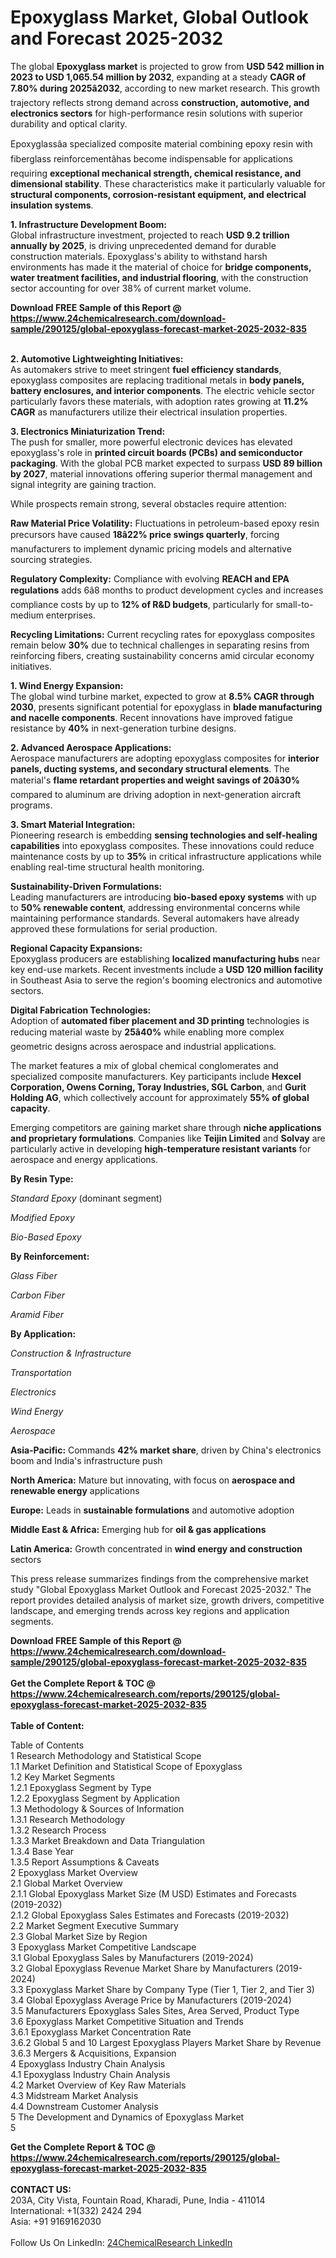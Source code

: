 <h1>Epoxyglass Market, Global Outlook and Forecast 2025-2032</h1><p>The global <strong>Epoxyglass market</strong> is projected to grow from <strong>USD 542 million in 2023 to USD 1,065.54 million by 2032</strong>, expanding at a steady <strong>CAGR of 7.80% during 2025â2032</strong>, according to new market research. This growth trajectory reflects strong demand across <strong>construction, automotive, and electronics sectors</strong> for high-performance resin solutions with superior durability and optical clarity.</p><p>Epoxyglassâa specialized composite material combining epoxy resin with fiberglass reinforcementâhas become indispensable for applications requiring <strong>exceptional mechanical strength, chemical resistance, and dimensional stability</strong>. These characteristics make it particularly valuable for <strong>structural components, corrosion-resistant equipment, and electrical insulation systems</strong>.</p><p><strong>1. Infrastructure Development Boom:</strong><br>
Global infrastructure investment, projected to reach <strong>USD 9.2 trillion annually by 2025</strong>, is driving unprecedented demand for durable construction materials. Epoxyglass's ability to withstand harsh environments has made it the material of choice for <strong>bridge components, water treatment facilities, and industrial flooring</strong>, with the construction sector accounting for over 38% of current market volume.</p><div><b>Download FREE Sample of this Report @ 
            <a href="https://www.24chemicalresearch.com/download-sample/290125/global-epoxyglass-forecast-market-2025-2032-835">
            https://www.24chemicalresearch.com/download-sample/290125/global-epoxyglass-forecast-market-2025-2032-835</a></b></div><br><p><strong>2. Automotive Lightweighting Initiatives:</strong><br>
As automakers strive to meet stringent <strong>fuel efficiency standards</strong>, epoxyglass composites are replacing traditional metals in <strong>body panels, battery enclosures, and interior components</strong>. The electric vehicle sector particularly favors these materials, with adoption rates growing at <strong>11.2% CAGR</strong> as manufacturers utilize their electrical insulation properties.</p><p><strong>3. Electronics Miniaturization Trend:</strong><br>
The push for smaller, more powerful electronic devices has elevated epoxyglass's role in <strong>printed circuit boards (PCBs) and semiconductor packaging</strong>. With the global PCB market expected to surpass <strong>USD 89 billion by 2027</strong>, material innovations offering superior thermal management and signal integrity are gaining traction.</p><p>While prospects remain strong, several obstacles require attention:</p><p><strong>Raw Material Price Volatility:</strong> Fluctuations in petroleum-based epoxy resin precursors have caused <strong>18â22% price swings quarterly</strong>, forcing manufacturers to implement dynamic pricing models and alternative sourcing strategies.</p><p><strong>Regulatory Complexity:</strong> Compliance with evolving <strong>REACH and EPA regulations</strong> adds 6â8 months to product development cycles and increases compliance costs by up to <strong>12% of R&amp;D budgets</strong>, particularly for small-to-medium enterprises.</p><p><strong>Recycling Limitations:</strong> Current recycling rates for epoxyglass composites remain below <strong>30%</strong> due to technical challenges in separating resins from reinforcing fibers, creating sustainability concerns amid circular economy initiatives.</p><p><strong>1. Wind Energy Expansion:</strong><br>
The global wind turbine market, expected to grow at <strong>8.5% CAGR through 2030</strong>, presents significant potential for epoxyglass in <strong>blade manufacturing and nacelle components</strong>. Recent innovations have improved fatigue resistance by <strong>40%</strong> in next-generation turbine designs.</p><p><strong>2. Advanced Aerospace Applications:</strong><br>
Aerospace manufacturers are adopting epoxyglass composites for <strong>interior panels, ducting systems, and secondary structural elements</strong>. The material's <strong>flame retardant properties and weight savings of 20â30%</strong> compared to aluminum are driving adoption in next-generation aircraft programs.</p><p><strong>3. Smart Material Integration:</strong><br>
Pioneering research is embedding <strong>sensing technologies and self-healing capabilities</strong> into epoxyglass composites. These innovations could reduce maintenance costs by up to <strong>35%</strong> in critical infrastructure applications while enabling real-time structural health monitoring.</p><p><strong>Sustainability-Driven Formulations:</strong><br>
	Leading manufacturers are introducing <strong>bio-based epoxy systems</strong> with up to <strong>50% renewable content</strong>, addressing environmental concerns while maintaining performance standards. Several automakers have already approved these formulations for serial production.</p><p><strong>Regional Capacity Expansions:</strong><br>
	Epoxyglass producers are establishing <strong>localized manufacturing hubs</strong> near key end-use markets. Recent investments include a <strong>USD 120 million facility</strong> in Southeast Asia to serve the region's booming electronics and automotive sectors.</p><p><strong>Digital Fabrication Technologies:</strong><br>
	Adoption of <strong>automated fiber placement and 3D printing</strong> technologies is reducing material waste by <strong>25â40%</strong> while enabling more complex geometric designs across aerospace and industrial applications.</p><p>The market features a mix of global chemical conglomerates and specialized composite manufacturers. Key participants include <strong>Hexcel Corporation, Owens Corning, Toray Industries, SGL Carbon</strong>, and <strong>Gurit Holding AG</strong>, which collectively account for approximately <strong>55% of global capacity</strong>.</p><p>Emerging competitors are gaining market share through <strong>niche applications and proprietary formulations</strong>. Companies like <strong>Teijin Limited</strong> and <strong>Solvay</strong> are particularly active in developing <strong>high-temperature resistant variants</strong> for aerospace and energy applications.</p><p><strong>By Resin Type:</strong></p><p><em>Standard Epoxy</em> (dominant segment)</p><p><em>Modified Epoxy</em></p><p><em>Bio-Based Epoxy</em></p><p><strong>By Reinforcement:</strong></p><p><em>Glass Fiber</em></p><p><em>Carbon Fiber</em></p><p><em>Aramid Fiber</em></p><p><strong>By Application:</strong></p><p><em>Construction &amp; Infrastructure</em></p><p><em>Transportation</em></p><p><em>Electronics</em></p><p><em>Wind Energy</em></p><p><em>Aerospace</em></p><p><strong>Asia-Pacific:</strong> Commands <strong>42% market share</strong>, driven by China's electronics boom and India's infrastructure push</p><p><strong>North America:</strong> Mature but innovating, with focus on <strong>aerospace and renewable energy</strong> applications</p><p><strong>Europe:</strong> Leads in <strong>sustainable formulations</strong> and automotive adoption</p><p><strong>Middle East &amp; Africa:</strong> Emerging hub for <strong>oil &amp; gas applications</strong></p><p><strong>Latin America:</strong> Growth concentrated in <strong>wind energy and construction</strong> sectors</p><p>This press release summarizes findings from the comprehensive market study "Global Epoxyglass Market Outlook and Forecast 2025-2032." The report provides detailed analysis of market size, growth drivers, competitive landscape, and emerging trends across key regions and application segments.</p><div><b>Download FREE Sample of this Report @ 
            <a href="https://www.24chemicalresearch.com/download-sample/290125/global-epoxyglass-forecast-market-2025-2032-835">
            https://www.24chemicalresearch.com/download-sample/290125/global-epoxyglass-forecast-market-2025-2032-835</a></b></div><br><div><b>Get the Complete Report & TOC @ 
            <a href="https://www.24chemicalresearch.com/reports/290125/global-epoxyglass-forecast-market-2025-2032-835">
            https://www.24chemicalresearch.com/reports/290125/global-epoxyglass-forecast-market-2025-2032-835</a></b></div><br>
            <b>Table of Content:</b><p>Table of Contents<br />
1 Research Methodology and Statistical Scope<br />
1.1 Market Definition and Statistical Scope of Epoxyglass<br />
1.2 Key Market Segments<br />
1.2.1 Epoxyglass Segment by Type<br />
1.2.2 Epoxyglass Segment by Application<br />
1.3 Methodology & Sources of Information<br />
1.3.1 Research Methodology<br />
1.3.2 Research Process<br />
1.3.3 Market Breakdown and Data Triangulation<br />
1.3.4 Base Year<br />
1.3.5 Report Assumptions & Caveats<br />
2 Epoxyglass Market Overview<br />
2.1 Global Market Overview<br />
2.1.1 Global Epoxyglass Market Size (M USD) Estimates and Forecasts (2019-2032)<br />
2.1.2 Global Epoxyglass Sales Estimates and Forecasts (2019-2032)<br />
2.2 Market Segment Executive Summary<br />
2.3 Global Market Size by Region<br />
3 Epoxyglass Market Competitive Landscape<br />
3.1 Global Epoxyglass Sales by Manufacturers (2019-2024)<br />
3.2 Global Epoxyglass Revenue Market Share by Manufacturers (2019-2024)<br />
3.3 Epoxyglass Market Share by Company Type (Tier 1, Tier 2, and Tier 3)<br />
3.4 Global Epoxyglass Average Price by Manufacturers (2019-2024)<br />
3.5 Manufacturers Epoxyglass Sales Sites, Area Served, Product Type<br />
3.6 Epoxyglass Market Competitive Situation and Trends<br />
3.6.1 Epoxyglass Market Concentration Rate<br />
3.6.2 Global 5 and 10 Largest Epoxyglass Players Market Share by Revenue<br />
3.6.3 Mergers & Acquisitions, Expansion<br />
4 Epoxyglass Industry Chain Analysis<br />
4.1 Epoxyglass Industry Chain Analysis<br />
4.2 Market Overview of Key Raw Materials<br />
4.3 Midstream Market Analysis<br />
4.4 Downstream Customer Analysis<br />
5 The Development and Dynamics of Epoxyglass Market <br />
5</p><div><b>Get the Complete Report & TOC @ 
            <a href="https://www.24chemicalresearch.com/reports/290125/global-epoxyglass-forecast-market-2025-2032-835">
            https://www.24chemicalresearch.com/reports/290125/global-epoxyglass-forecast-market-2025-2032-835</a></b></div><br><b>CONTACT US:</b><br>
            203A, City Vista, Fountain Road, Kharadi, Pune, India - 411014<br>
            International: +1(332) 2424 294<br>
            Asia: +91 9169162030 <br><br>
            Follow Us On LinkedIn: <a href="https://www.linkedin.com/company/24chemicalresearch/">24ChemicalResearch LinkedIn</a>